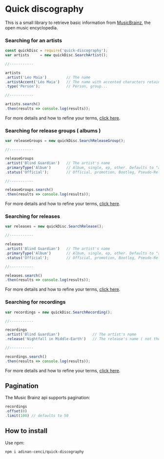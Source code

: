 # Quick discography

This is a small library to retrieve basic information from [MusicBrainz](https://musicbrainz.org/), the open music encyclopedia.

### Searching for an artists

```js
const quickDisc = require('quick-discography');
var artists     = new quickDisc.SearchArtist();

//-----------

artists
.artist('Leo Maia')         // The name
.artistAccent('Léo Maia')   // The name with accented characters retained
.type('Person');            // Person, group...

//-----------

artists.search()
.then(results => console.log(results));
```

For more details and how to refine your terms, [click here](docs/artists-in-depth.md).



### Searching for release groups ( albums )

```js
var releaseGroups = new quickDisc.SearchReleaseGroup();

//-----------

releaseGroups
.artist('Blind Guardian')   // The artist's name
.primaryType('Album')       // Album, single, ep, other. Defaults to "album"
.status('Official');        // Official, promotion, Bootleg, Pseudo-Release.

//-----------

releaseGroups.search()
.then(results => console.log(results));
```

For more details and how to refine your terms, [click here](docs/release-groups-in-depth.md).



### Searching for releases

```js
var releases = new quickDisc.SearchRelease();

//-----------

releases
.artist('Blind Guardian')   // The artist's name
.primaryType('Album')       // Album, single, ep, other. Defaults to "album"
.status('Official');        // Official, promotion, Bootleg, Pseudo-Release.

//-----------

releases.search()
.then(results => console.log(results));
```

For more details and how to refine your terms, [click here](docs/releases-in-depth.md).



### Searching for recordings

```js
var recordings = new quickDisc.SearchRecording();

//-----------

recordings
.artist('Blind Guardian')               // The artist's name
.release('Nightfall in Middle-Earth')   // The release's name ( not the release group )

//-----------

recordings.search()
.then(results => console.log(results));
```

For more details and how to refine your terms, [click here](docs/recordings-in-depth.md).



## Pagination

The Music Brainz api supports pagination:

```js
recordings
.offset(0)
.limit(100) // defaults to 50
```



## How to install

Use npm:

```cdm
npm i adinan-cenci/quick-discography
```
